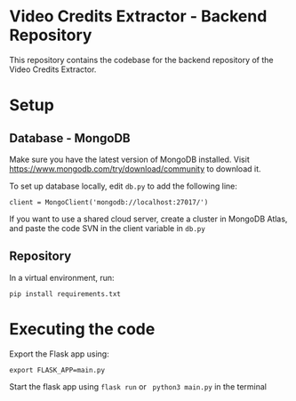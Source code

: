# Video Credits Extractor - Backend Repository

This repository contains the codebase for the backend repository of the Video Credits Extractor. 

# Setup
## Database - MongoDB
Make sure you have the latest version of MongoDB installed. Visit https://www.mongodb.com/try/download/community to download it.

To set up database locally, edit `db.py` to add the following line:
``` 
client = MongoClient('mongodb://localhost:27017/') 
```
If you want to use a shared cloud server, create a cluster in MongoDB Atlas, and paste the code SVN in the client variable in `db.py`

## Repository
In a virtual environment, run:
```
pip install requirements.txt
```

# Executing the code

 Export the Flask app using:
 ```
 export FLASK_APP=main.py
 ```
 Start the flask app using
 ``` flask run ```
 or
 ``` python3 main.py``` 
 in the terminal
